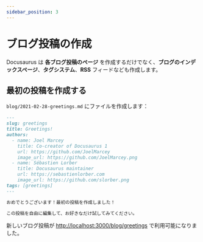 ```yaml
---
sidebar_position: 3
---
```





# ブログ投稿の作成

Docusaurus は **各ブログ投稿のページ** を作成するだけでなく、**ブログのインデックスページ**、**タグシステム**、**RSS** フィードなども作成します。




## 最初の投稿を作成する

`blog/2021-02-28-greetings.md` にファイルを作成します：

```md title="blog/2021-02-28-greetings.md"
---
slug: greetings
title: Greetings!
authors:
  - name: Joel Marcey
    title: Co-creator of Docusaurus 1
    url: https://github.com/JoelMarcey
    image_url: https://github.com/JoelMarcey.png
  - name: Sébastien Lorber
    title: Docusaurus maintainer
    url: https://sebastienlorber.com
    image_url: https://github.com/slorber.png
tags: [greetings]
---

おめでとうございます！最初の投稿を作成しました！

この投稿を自由に編集して、お好きなだけ試してみてください。
```

新しいブログ投稿が [http://localhost:3000/blog/greetings](http://localhost:3000/blog/greetings) で利用可能になりました。
